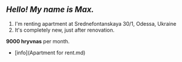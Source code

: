 ## _Hello! My name is Max._

1.  I'm renting apartment at Srednefontanskaya 30/1, Odessa, Ukraine
2.  It's completely new, just after renovation.

**9000 hryvnas** per month.

* [info](Apartment for rent.md)
